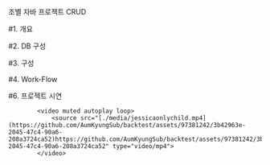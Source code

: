 조별 자바 프로젝트 CRUD

#1. 개요

#2. DB 구성

#3. 구성

#4. Work-Flow

#6. 프로젝트 시연 <br>

            <video muted autoplay loop>
                <source src="[./media/jessicaonlychild.mp4](https://github.com/AumKyungSub/backtest/assets/97381242/3b42963e-2045-47c4-90a6-208a3724ca52)https://github.com/AumKyungSub/backtest/assets/97381242/3b42963e-2045-47c4-90a6-208a3724ca52" type="video/mp4">
            </video>

